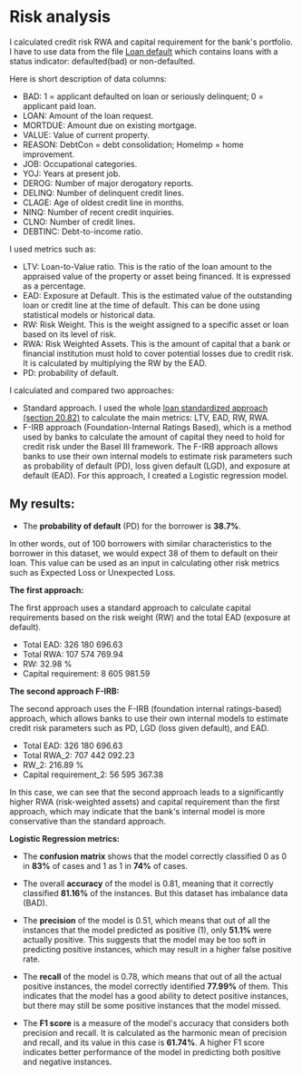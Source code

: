 # Risk analysis
I calculated credit risk RWA and capital requirement for the bank's portfolio. I have to use data from the file [Loan default](https://github.com/uzhegovaelena/riskanalysis/blob/main/Loan%20default.xlsx) which contains loans with a status indicator: defaulted(bad) or non-defaulted. 

Here is short description of data columns:
- BAD: 1 = applicant defaulted on loan or seriously delinquent; 0 = applicant paid loan.
- LOAN: Amount of the loan request.
- MORTDUE: Amount due on existing mortgage.
- VALUE: Value of current property.
- REASON: DebtCon = debt consolidation; HomeImp = home improvement.
- JOB: Occupational categories.
- YOJ: Years at present job.
- DEROG: Number of major derogatory reports.
- DELINQ: Number of delinquent credit lines.
- CLAGE: Age of oldest credit line in months.
- NINQ: Number of recent credit inquiries.
- CLNO: Number of credit lines.
- DEBTINC: Debt-to-income ratio.

I used metrics such as:
- LTV: Loan-to-Value ratio. This is the ratio of the loan amount to the appraised value of the property or asset being financed. It is expressed as a percentage.
- EAD: Exposure at Default. This is the estimated value of the outstanding loan or credit line at the time of default. This can be done using statistical models or historical data.
- RW: Risk Weight. This is the weight assigned to a specific asset or loan based on its level of risk.
- RWA: Risk Weighted Assets. This is the amount of capital that a bank or financial institution must hold to cover potential losses due to credit risk. It is calculated by multiplying the RW by the EAD.
- PD: probability of default.

I calculated and compared two approaches:
- Standard approach. I used the whole [loan standardized approach (section 20.82)](https://www.bis.org/basel_framework/chapter/CRE/20.htm) to calculate the main metrics: LTV, EAD, RW, RWA. 
- F-IRB approach (Foundation-Internal Ratings Based), which is a method used by banks to calculate the amount of capital they need to hold for credit risk under the Basel III framework. The F-IRB approach allows banks to use their own internal models to estimate risk parameters such as probability of default (PD), loss given default (LGD), and exposure at default (EAD). For this approach, I created a Logistic regression model. 

## My results:
- The **probability of default** (PD) for the borrower is **38.7%**. 

In other words, out of 100 borrowers with similar characteristics to the borrower in this dataset, we would expect 38 of them to default on their loan. This value can be used as an input in calculating other risk metrics such as Expected Loss or Unexpected Loss.

**The first approach:**

The first approach uses a standard approach to calculate capital requirements based on the risk weight (RW) and the total EAD (exposure at default).
- Total EAD: 326 180 696.63
- Total RWA: 107 574 769.94
- RW: 32.98 %
- Capital requirement: 8 605 981.59

**The second approach F-IRB:**

The second approach uses the F-IRB (foundation internal ratings-based) approach, which allows banks to use their own internal models to estimate credit risk parameters such as PD, LGD (loss given default), and EAD.
- Total EAD: 326 180 696.63
- Total RWA_2: 707 442 092.23
- RW_2: 216.89 %
- Capital requirement_2: 56 595 367.38

In this case, we can see that the second approach leads to a significantly higher RWA (risk-weighted assets) and capital requirement than the first approach, which may indicate that the bank's internal model is more conservative than the standard approach.

**Logistic Regression metrics:**
- The **confusion matrix** shows that the model correctly classified 0 as 0 in **83%** of cases and 1 as 1 in **74%** of cases. 
- The overall **accuracy** of the model is 0.81, meaning that it correctly classified **81.16%** of the instances. But this dataset has imbalance data (BAD). 

- The **precision** of the model is 0.51, which means that out of all the instances that the model predicted as positive (1), only **51.1%** were actually positive. This suggests that the model may be too soft in predicting positive instances, which may result in a higher false positive rate.
- The **recall** of the model is 0.78, which means that out of all the actual positive instances, the model correctly identified **77.99%** of them. This indicates that the model has a good ability to detect positive instances, but there may still be some positive instances that the model missed.

- The **F1 score** is a measure of the model's accuracy that considers both precision and recall. It is calculated as the harmonic mean of precision and recall, and its value in this case is **61.74%**. A higher F1 score indicates better performance of the model in predicting both positive and negative instances.
